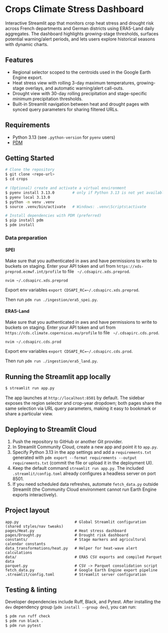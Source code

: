 # Crops Climate Stress Dashboard

Interactive Streamlit app that monitors crop heat stress and drought risk across French departments and German districts using ERA5-Land daily aggregates. The dashboard highlights growing-stage thresholds, surfaces potential warning/alert periods, and lets users explore historical seasons with dynamic charts.

## Features
- Regional selector scoped to the centroids used in the Google Earth Engine export.
- Heat stress view with rolling 3-day maximum temperatures, growing-stage overlays, and automatic warning/alert call-outs.
- Drought view with 30-day rolling precipitation and stage-specific minimum precipitation thresholds.
- Built-in Streamlit navigation between heat and drought pages with synced query parameters for sharing filtered URLs.

## Requirements
- Python 3.13 (see `.python-version` for `pyenv` users)
- [PDM](https://pdm.fming.dev)

## Getting Started
```bash
# Clone the repository
$ git clone <repo-url>
$ cd crops

# (Optional) create and activate a virtual environment
$ pyenv install 3.13.0        # only if Python 3.13 is not yet available locally
$ pyenv local 3.13.0
$ python -m venv .venv
$ source .venv/bin/activate   # Windows: .venv\Scripts\activate

# Install dependencies with PDM (preferred)
$ pip install pdm
$ pdm install

```

### Data preparation
#### SPEI
Make sure that you authenticated in aws and have permissions to write to buckets on staging. Enter your API token and url from `https://xds-preprod.ecmwf.int/profile` to file ` ~/.cdsapirc.xds.preprod`.

`nvim ~/.cdsapirc.xds.preprod`

Export env variables `export CDSAPI_RC=~/.cdsapirc.xds.preprod`.

Then run `pdm run ./ingestion/era5_spei.py`.

#### ERA5-Land
Make sure that you authenticated in aws and have permissions to write to buckets on staging. Enter your API token and url from `https://cds.climate.copernicus.eu/profile` to file ` ~/.cdsapirc.cds.prod`.

`nvim ~/.cdsapirc.cds.prod`

Export env variables `export CDSAPI_RC=~/.cdsapirc.cds.prod`.

Then run `pdm run ./ingestion/era5_land.py`.

## Running the Streamlit app locally
```bash
$ streamlit run app.py
```

The app launches at `http://localhost:8501` by default. The sidebar exposes the region selector and crop-year dropdown; both pages share the same selection via URL query parameters, making it easy to bookmark or share a particular view.

## Deploying to Streamlit Cloud
1. Push the repository to GitHub or another Git provider.
2. In Streamlit Community Cloud, create a new app and point it to `app.py`.
3. Specify Python 3.13 in the app settings and add a `requirements.txt` generated with `pdm export --format requirements --output requirements.txt` (commit the file or upload it in the deployment UI).
4. Keep the default command `streamlit run app.py`. The included `.streamlit/config.toml` already configures a headless server on port 8501.
5. If you need scheduled data refreshes, automate `fetch_data.py` outside Streamlit (the Community Cloud environment cannot run Earth Engine exports interactively).

## Project layout
```
app.py                         # Global Streamlit configuration (shared styles/nav tweaks)
pages/Heat.py                  # Heat stress dashboard
pages/Drought.py               # Drought risk dashboard
constants/                     # Stage markers and agricultural calendar constants
data_transformations/heat.py   # Helper for heat-wave alert calculations
data/                          # ERA5 CSV exports and compiled Parquet data
parquet.py                     # CSV -> Parquet consolidation script
fetch_data.py                  # Google Earth Engine export pipeline
.streamlit/config.toml         # Streamlit server configuration
```

## Testing & linting
Developer dependencies include Ruff, Black, and Pytest. After installing the `dev` dependency group (`pdm install --group dev`), you can run:
```bash
$ pdm run ruff check
$ pdm run black .
$ pdm run pytest
```

